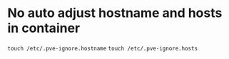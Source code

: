 # No auto adjust hostname and hosts in container
`touch /etc/.pve-ignore.hostname`
`touch /etc/.pve-ignore.hosts`
